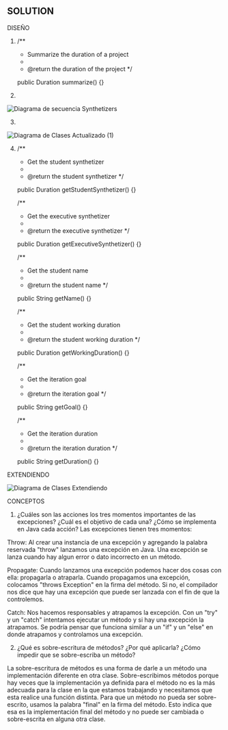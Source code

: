 ## SOLUTION

DISEÑO

1.  /**
     * Summarize the duration of a project
     *
     * @return the duration of the project
     */
     
     public Duration summarize() {}
     
2.
![Diagrama de secuencia Synthetizers](https://user-images.githubusercontent.com/78276253/115091935-96829280-9ede-11eb-8de9-3f8c56907241.png)

3.
![Diagrama de Clases Actualizado (1)](https://user-images.githubusercontent.com/78276253/115094175-41488000-9ee2-11eb-94f7-c71a5f00749d.png)


4. /**
     * Get the student synthetizer
     *
     * @return the student synthetizer
     */
     
     public Duration getStudentSynthetizer() {}
     
     /**
     * Get the executive synthetizer
     *
     * @return the executive synthetizer
     */
     
     public Duration getExecutiveSynthetizer() {}
     
      /**
     * Get the student name
     *
     * @return the student name
     */
     
     public String getName() {}
     
     /**
     * Get the student working duration
     *
     * @return the student working duration
     */
     
     public Duration getWorkingDuration() {}
     
     /**
     * Get the iteration goal
     *
     * @return the iteration goal
     */
     
     public String getGoal() {}
     
     /**
     * Get the iteration duration
     *
     * @return the iteration duration
     */
     
     public String getDuration() {}


EXTENDIENDO

![Diagrama de Clases Extendiendo](https://user-images.githubusercontent.com/78276253/115094485-54a81b00-9ee3-11eb-9626-0ae664564d13.png)


CONCEPTOS

1. ¿Cuáles son las acciones los tres momentos importantes de las excepciones? ¿Cuál es el objetivo de cada una? ¿Cómo se implementa en Java cada acción?
Las excepciones tienen tres momentos:

Throw: Al crear una instancia de una excepción y agregando la palabra reservada "throw" lanzamos una excepción en Java. Una excepción se lanza cuando hay algun error o dato incorrecto en un método.

Propagate: Cuando lanzamos una excepción podemos hacer dos cosas con ella: propagarla o atraparla. Cuando propagamos una excepción, colocamos "throws Exception" en la firma del método. Si no, el compilador nos dice que hay una excepción que puede ser lanzada con el fin de que la controlemos.

Catch: Nos hacemos responsables y atrapamos la excepción. Con un "try" y un "catch" intentamos ejecutar un método y si hay una excepción la atrapamos. Se podría pensar que funciona similar a un "if" y un "else" en donde atrapamos y controlamos una excepción.


2. ¿Qué es sobre-escritura de métodos? ¿Por qué aplicarla? ¿Cómo impedir que se sobre-escriba un método?

La sobre-escritura de métodos es una forma de darle a un método una implementación diferente en otra clase. Sobre-escribimos métodos porque hay veces que la implementación ya definida para el método no es la más adecuada para la clase en la que estamos trabajando y necesitamos que esta realice una función distinta. Para que un método no pueda ser sobre-escrito, usamos la palabra "final" en la firma del método. Esto indica que esa es la implementación final del método y no puede ser cambiada o sobre-escrita en alguna otra clase.
